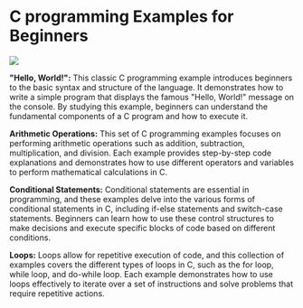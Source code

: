 # C programming Examples for Beginners

<img src="https://www.redprismgroup.com/img/c-lang.webp">

**"Hello, World!":** This classic C programming example introduces beginners to the basic syntax and structure of the language. It demonstrates how to write a simple program that displays the famous "Hello, World!" message on the console. By studying this example, beginners can understand the fundamental components of a C program and how to execute it.

**Arithmetic Operations:** This set of C programming examples focuses on performing arithmetic operations such as addition, subtraction, multiplication, and division. Each example provides step-by-step code explanations and demonstrates how to use different operators and variables to perform mathematical calculations in C.

**Conditional Statements:** Conditional statements are essential in programming, and these examples delve into the various forms of conditional statements in C, including if-else statements and switch-case statements. Beginners can learn how to use these control structures to make decisions and execute specific blocks of code based on different conditions.

**Loops:** Loops allow for repetitive execution of code, and this collection of examples covers the different types of loops in C, such as the for loop, while loop, and do-while loop. Each example demonstrates how to use loops effectively to iterate over a set of instructions and solve problems that require repetitive actions.
